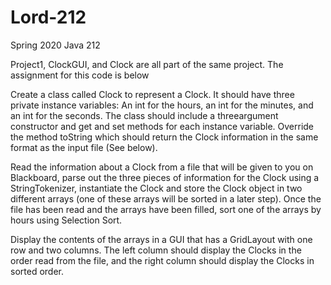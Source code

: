 # Lord-212
Spring 2020 Java 212

Project1, ClockGUI, and Clock are all part of the same project. The assignment for this code is below

Create a class called Clock to represent a Clock. It should have three private instance variables:
An int for the hours, an int for the minutes, and an int for the seconds.
The class should include a threeargument constructor and get and set methods for each instance variable. 
Override the method toString which should return the Clock information in the same format as the input file (See below). 
 
Read the information about a Clock from a file that will be given to you on Blackboard,
parse out the three pieces of information for the Clock using a StringTokenizer, 
instantiate the Clock and store the Clock object in two different arrays (one of these arrays will be sorted in a later step). 
Once the file has been read and the arrays have been filled, sort one of the arrays by hours using Selection Sort. 
 
Display the contents of the arrays in a GUI that has a GridLayout with one row and two columns. 
The left column should display the Clocks in the order read from the file, and the right column should display the Clocks in sorted order.
